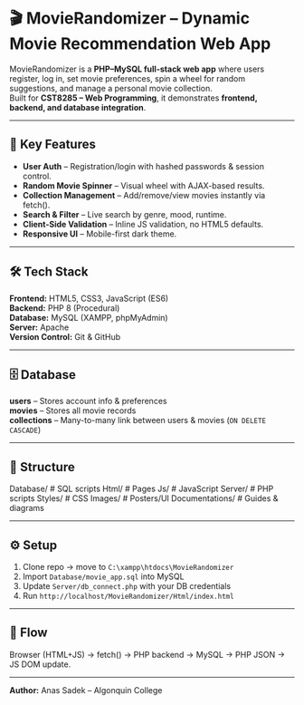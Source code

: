 # 🎬 MovieRandomizer – Dynamic Movie Recommendation Web App

MovieRandomizer is a **PHP–MySQL full-stack web app** where users register, log in, set movie preferences, spin a wheel for random suggestions, and manage a personal movie collection.  
Built for **CST8285 – Web Programming**, it demonstrates **frontend, backend, and database integration**.

---

## 🚀 Key Features
- **User Auth** – Registration/login with hashed passwords & session control.
- **Random Movie Spinner** – Visual wheel with AJAX-based results.
- **Collection Management** – Add/remove/view movies instantly via fetch().
- **Search & Filter** – Live search by genre, mood, runtime.
- **Client-Side Validation** – Inline JS validation, no HTML5 defaults.
- **Responsive UI** – Mobile-first dark theme.

---

## 🛠 Tech Stack
**Frontend:** HTML5, CSS3, JavaScript (ES6)  
**Backend:** PHP 8 (Procedural)  
**Database:** MySQL (XAMPP, phpMyAdmin)  
**Server:** Apache  
**Version Control:** Git & GitHub  

---

## 🗄 Database
**users** – Stores account info & preferences  
**movies** – Stores all movie records  
**collections** – Many-to-many link between users & movies (`ON DELETE CASCADE`)  

---

## 📂 Structure

Database/ # SQL scripts
Html/ # Pages
Js/ # JavaScript
Server/ # PHP scripts
Styles/ # CSS
Images/ # Posters/UI
Documentations/ # Guides & diagrams


---

## ⚙️ Setup
1. Clone repo → move to `C:\xampp\htdocs\MovieRandomizer`
2. Import `Database/movie_app.sql` into MySQL
3. Update `Server/db_connect.php` with your DB credentials
4. Run `http://localhost/MovieRandomizer/Html/index.html`

---

## 🔄 Flow
Browser (HTML+JS) → fetch() → PHP backend → MySQL → PHP JSON → JS DOM update.

---

**Author:** Anas Sadek – Algonquin College  



